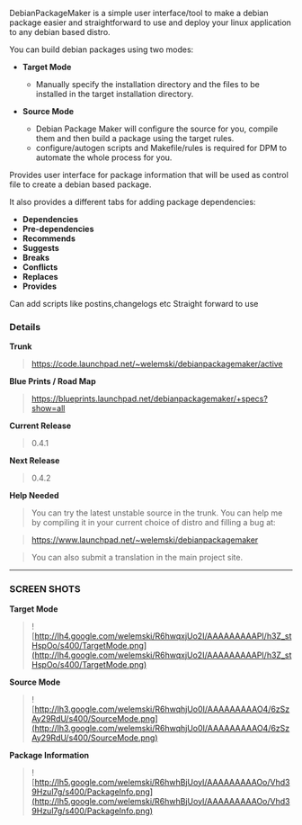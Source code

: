 DebianPackageMaker is a simple user interface/tool to make a debian package easier and straightforward to use and deploy your linux application to any debian based distro.


You can build debian packages using two modes:

  * **Target Mode**
    * Manually specify the installation directory and the files to be installed in the target installation directory.

  * **Source Mode**
    * Debian Package Maker will configure the source for you, compile them and then build a package using the target rules.
    * configure/autogen scripts and Makefile/rules is required for DPM to automate the whole process for you.

Provides user interface for package information that will be used as control file to create a debian based package.

It also provides a different tabs for adding package dependencies:

  * **Dependencies**
  * **Pre-dependencies**
  * **Recommends**
  * **Suggests**
  * **Breaks**
  * **Conflicts**
  * **Replaces**
  * **Provides**

Can add scripts like postins,changelogs etc
Straight forward to use

### Details ###

**Trunk**
> https://code.launchpad.net/~welemski/debianpackagemaker/active

**Blue Prints / Road Map**
> https://blueprints.launchpad.net/debianpackagemaker/+specs?show=all

**Current Release**
> 0.4.1

**Next Release**
> 0.4.2

**Help Needed**
> You can try the latest unstable source in the trunk. You can help me by compiling it in your current choice of distro and filling a bug at:

> https://www.launchpad.net/~welemski/debianpackagemaker

> You can also submit a translation in the main project site.


---

### SCREEN SHOTS ###

**Target Mode**
> ![http://lh4.google.com/welemski/R6hwqxjUo2I/AAAAAAAAAPI/h3Z_stHspOo/s400/TargetMode.png](http://lh4.google.com/welemski/R6hwqxjUo2I/AAAAAAAAAPI/h3Z_stHspOo/s400/TargetMode.png)

**Source Mode**
> ![http://lh3.google.com/welemski/R6hwqhjUo0I/AAAAAAAAAO4/6zSzAy29RdU/s400/SourceMode.png](http://lh3.google.com/welemski/R6hwqhjUo0I/AAAAAAAAAO4/6zSzAy29RdU/s400/SourceMode.png)

**Package Information**
> ![http://lh5.google.com/welemski/R6hwhBjUoyI/AAAAAAAAAOo/Vhd39Hzul7g/s400/PackageInfo.png](http://lh5.google.com/welemski/R6hwhBjUoyI/AAAAAAAAAOo/Vhd39Hzul7g/s400/PackageInfo.png)
